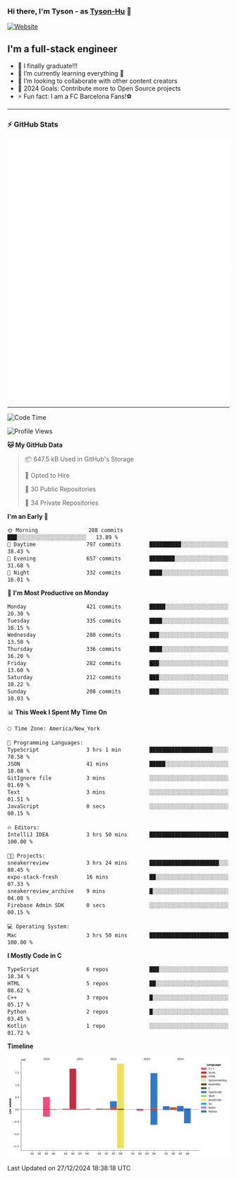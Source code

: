 ### Hi there, I'm Tyson - as [Tyson-Hu][website] 👋

[![Website](https://img.shields.io/website?label=Tianzhe.me&style=for-the-badge&url=https%3A%2F%2Ftianzhe.me)](https://tianzhe.me)


## I'm a full-stack engineer

- 🔭 I finally graduate!!!
- 🌱 I’m currently learning everything 🤣
- 👯 I’m looking to collaborate with other content creators
- 🥅 2024 Goals: Contribute more to Open Source projects
- ⚡ Fun fact: I am a FC Barcelona Fans!⚽️

---

### ⚡️ GitHub Stats
![](https://raw.githubusercontent.com/Tyson-Hu/github-stats-card/master/generated/overview.svg)
![](https://raw.githubusercontent.com/Tyson-Hu/github-stats-card/master/generated/languages.svg)

---

<!--START_SECTION:waka-->
![Code Time](http://img.shields.io/badge/Code%20Time-274%20hrs%2057%20mins-blue)

![Profile Views](http://img.shields.io/badge/Profile%20Views-0-blue)

**🐱 My GitHub Data** 

> 📦 647.5 kB Used in GitHub's Storage 
 > 
> 💼 Opted to Hire
 > 
> 📜 30 Public Repositories 
 > 
> 🔑 34 Private Repositories 
 > 
**I'm an Early 🐤** 

```text
🌞 Morning                288 commits         ███░░░░░░░░░░░░░░░░░░░░░░   13.89 % 
🌆 Daytime                797 commits         ██████████░░░░░░░░░░░░░░░   38.43 % 
🌃 Evening                657 commits         ████████░░░░░░░░░░░░░░░░░   31.68 % 
🌙 Night                  332 commits         ████░░░░░░░░░░░░░░░░░░░░░   16.01 % 
```
📅 **I'm Most Productive on Monday** 

```text
Monday                   421 commits         █████░░░░░░░░░░░░░░░░░░░░   20.30 % 
Tuesday                  335 commits         ████░░░░░░░░░░░░░░░░░░░░░   16.15 % 
Wednesday                280 commits         ███░░░░░░░░░░░░░░░░░░░░░░   13.50 % 
Thursday                 336 commits         ████░░░░░░░░░░░░░░░░░░░░░   16.20 % 
Friday                   282 commits         ███░░░░░░░░░░░░░░░░░░░░░░   13.60 % 
Saturday                 212 commits         ███░░░░░░░░░░░░░░░░░░░░░░   10.22 % 
Sunday                   208 commits         ███░░░░░░░░░░░░░░░░░░░░░░   10.03 % 
```


📊 **This Week I Spent My Time On** 

```text
🕑︎ Time Zone: America/New_York

💬 Programming Languages: 
TypeScript               3 hrs 1 min         ████████████████████░░░░░   78.58 % 
JSON                     41 mins             █████░░░░░░░░░░░░░░░░░░░░   18.08 % 
GitIgnore file           3 mins              ░░░░░░░░░░░░░░░░░░░░░░░░░   01.69 % 
Text                     3 mins              ░░░░░░░░░░░░░░░░░░░░░░░░░   01.51 % 
JavaScript               0 secs              ░░░░░░░░░░░░░░░░░░░░░░░░░   00.15 % 

🔥 Editors: 
IntelliJ IDEA            3 hrs 50 mins       █████████████████████████   100.00 % 

🐱‍💻 Projects: 
sneakerreview            3 hrs 24 mins       ██████████████████████░░░   88.45 % 
expo-stack-fresh         16 mins             ██░░░░░░░░░░░░░░░░░░░░░░░   07.33 % 
sneakerreview_archive    9 mins              █░░░░░░░░░░░░░░░░░░░░░░░░   04.08 % 
Firebase Admin SDK       0 secs              ░░░░░░░░░░░░░░░░░░░░░░░░░   00.15 % 

💻 Operating System: 
Mac                      3 hrs 50 mins       █████████████████████████   100.00 % 
```

**I Mostly Code in C** 

```text
TypeScript               6 repos             ███░░░░░░░░░░░░░░░░░░░░░░   10.34 % 
HTML                     5 repos             ██░░░░░░░░░░░░░░░░░░░░░░░   08.62 % 
C++                      3 repos             █░░░░░░░░░░░░░░░░░░░░░░░░   05.17 % 
Python                   2 repos             █░░░░░░░░░░░░░░░░░░░░░░░░   03.45 % 
Kotlin                   1 repo              ░░░░░░░░░░░░░░░░░░░░░░░░░   01.72 % 
```



**Timeline**

![Lines of Code chart](https://raw.githubusercontent.com/Tyson-Hu/Tyson-Hu/main/assets/bar_graph.png)


 Last Updated on 27/12/2024 18:38:18 UTC
<!--END_SECTION:waka-->


[website]: https://github.com/Tyson-Hu
